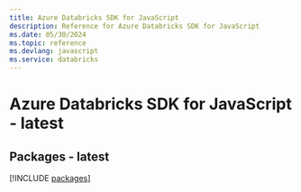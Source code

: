 ```yaml
---
title: Azure Databricks SDK for JavaScript
description: Reference for Azure Databricks SDK for JavaScript
ms.date: 05/30/2024
ms.topic: reference
ms.devlang: javascript
ms.service: databricks
---
```

# Azure Databricks SDK for JavaScript - latest
## Packages - latest
[!INCLUDE [packages](databricks-index.md)]
